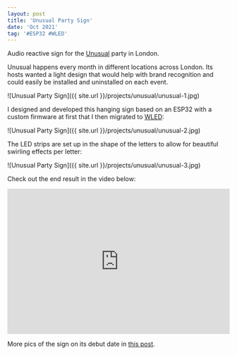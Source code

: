 ```yaml
---
layout: post
title: 'Unusual Party Sign'
date: 'Oct 2021'
tag: '#ESP32 #WLED'
---
```

Audio reactive sign for the [Unusual](https://www.instagram.com/unusual.london/) party in London.

Unusual happens every month in different locations across London. Its hosts wanted a light design that would help with brand recognition and could easily be installed and uninstalled on each event.

![Unusual Party Sign]({{ site.url }}/projects/unusual/unusual-1.jpg)

I designed and developed this hanging sign based on an ESP32 with a custom firmware at first that I then migrated to [WLED](https://kno.wled.ge/):

![Unusual Party Sign]({{ site.url }}/projects/unusual/unusual-2.jpg)

The LED strips are set up in the shape of the letters to allow for beautiful swirling effects per letter:

![Unusual Party Sign]({{ site.url }}/projects/unusual/unusual-3.jpg)

Check out the end result in the video below:
<iframe width="100%" height="330" src="https://www.youtube.com/embed/yslsXoMT1kk" frameborder="0" allowfullscreen></iframe>

More pics of the sign on its debut date in [this post](https://www.instagram.com/p/CV0mL0UPyYA/).
